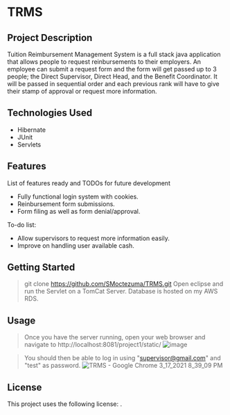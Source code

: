# TRMS

## Project Description

Tuition Reimbursement Management System is a full stack java application that allows people to request reinbursements to their employers. An employee can submit a request form and the form will get passed up to 3 people; the Direct Supervisor, Direct Head, and the Benefit Coordinator. It will be passed in sequential order and each previous rank will have to give their stamp of approval or request more information.

## Technologies Used

* Hibernate
* JUnit
* Servlets

## Features

List of features ready and TODOs for future development
* Fully functional login system with cookies.
* Reinbursement form submissions.
* Form filing as well as form denial/approval.

To-do list:
* Allow supervisors to request more information easily.
* Improve on handling user available cash.

## Getting Started
   
> git clone https://github.com/SMoctezuma/TRMS.git
> Open eclipse and run the Servlet on a TomCat Server. 
> Database is hosted on my AWS RDS.

## Usage

> Once you have the server running, open your web browser and navigate to http://localhost:8081/project1/static/
![image](https://user-images.githubusercontent.com/3750077/111560468-8ac97200-8760-11eb-8541-91a14c665cca.png)

> You should then be able to log in using "supervisor@gmail.com" and "test" as password.
![TRMS - Google Chrome 3_17_2021 8_39_09 PM](https://user-images.githubusercontent.com/3750077/111560659-f0b5f980-8760-11eb-9f0e-0b909b2bcb5e.png)


## License

This project uses the following license: [<GNU General Public License v3.0>](<https://github.com/SMoctezuma/TRMS/blob/main/LICENSE>).
